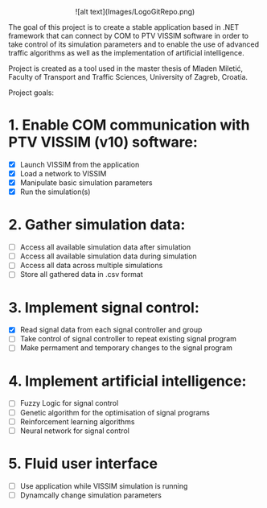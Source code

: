 <p align="center"> 
![alt text](Images/LogoGitRepo.png)
</p>

The goal of this project is to create a stable application based in .NET framework that can connect by COM to PTV VISSIM software in order to take control of its simulation parameters and to enable the use of advanced traffic algorithms as well as the implementation of artificial intelligence.

Project is created as a tool used in the master thesis of Mladen Miletić, Faculty of Transport and Traffic Sciences, University of Zagreb, Croatia.

Project goals:

# 1. Enable COM communication with PTV VISSIM (v10) software:
  - [x] Launch VISSIM from the application 
  - [x] Load a network to VISSIM
  - [x] Manipulate basic simulation parameters
  - [x] Run the simulation(s)
  
# 2. Gather simulation data:
  - [ ] Access all available simulation data after simulation
  - [ ] Access all available simulation data during simulation
  - [ ] Access all data across multiple simulations
  - [ ] Store all gathered data in .csv format
  
# 3. Implement signal control:
  - [x] Read signal data from each signal controller and group
  - [ ] Take control of signal controller to repeat existing signal program
  - [ ] Make permament and temporary changes to the signal program
  
# 4. Implement artificial intelligence:
  - [ ] Fuzzy Logic for signal control
  - [ ] Genetic algorithm for the optimisation of signal programs
  - [ ] Reinforcement learning algorithms
  - [ ] Neural network for signal control
  
# 5. Fluid user interface
  - [ ] Use application while VISSIM simulation is running
  - [ ] Dynamcally change simulation parameters

